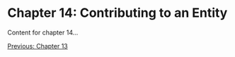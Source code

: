 # Chapter 14: Contributing to an Entity

Content for chapter 14...

[Previous: Chapter 13](Voyage-part-1-chapter-13.md)
